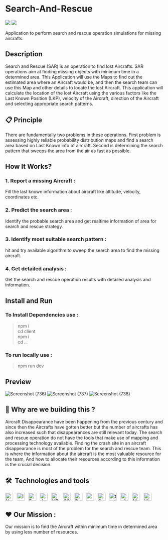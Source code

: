 

# Search-And-Rescue
![](https://img.shields.io/badge/language-javascript-brightgreen.svg)
![](https://img.shields.io/badge/npm-v4.17.1-blue.svg)


Application to perform search and rescue operation simulations for missing aircrafts.

## Description

Search and Rescue (SAR) is an operation to find lost Aircrafts. SAR operations aim at finding missing objects with minimum time in a determined area.
This Application will use the Maps to find out the estimated area where an Aircraft would be, and then the search team can use this Map and other details to locate the lost Aircraft.
This application will calculate the location of the lost Aircraft using the various factors like the Last Known Position (LKP), velocity of the Aircraft, direction of the Aircraft and selecting appropriate search patterns.


## 📋 Principle
There are fundamentally two problems in these operations. 
First problem is assessing highly reliable probability distribution maps and find a search area based on Last Known info of aircraft.
Second is determining the search pattern that sweeps the area from the air as fast as possible.

## How It Works?

### 1. Report a missing Aircraft : 
Fill the last known information about aircraft like altitude, velocity, coordinates etc.

### 2. Predict the search area :
Identify the probable search area and get realtime information of area for search and rescue strategy.

### 3. Identify most suitable search pattern :
hit and try available algorithm to sweep the search area to find the missing aircraft. 

### 4. Get detailed analysis :
Get the search and rescue operation results with detailed analysis and information.

## Install and Run
### To Install Dependencies use :

> npm i <br>
> cd client <br>
> npm i <br>
> cd ..

### To run locally use :

> npm run dev

## Preview

![Screenshot (736)](https://user-images.githubusercontent.com/44896376/120094701-99a8a980-c13f-11eb-8909-ba7ec4a53b5f.png)
![Screenshot (737)](https://user-images.githubusercontent.com/44896376/120094718-b9d86880-c13f-11eb-98f3-ad0e382bef24.png)
![Screenshot (738)](https://user-images.githubusercontent.com/44896376/120094719-bb099580-c13f-11eb-8dd4-c0100626d5c9.png)

## 🎯  Why are we building this ?
Aircraft Disappearance have been happening from the previous century and since then the Aircrafts have gotten better but the number of aircrafts has also increased such that disappearances are still relevant today. The search and rescue operation do not have the tools that make use of mapping and processing technology available.
Finding the crash site in an aircraft disappearance is most of the problem for the search and rescue team. This is where the information about the aircraft is the most valuable resource for the team, And how to allocate their resources according to this information is the crucial decision.

## 🛠  Technologies and tools
<p>
<img src="https://img.shields.io/badge/Node.js-282C34?logo=node.js&logoColor=339933" alt="Node.js logo" title="Node.js" height="25" />
&nbsp;
  <img src="https://img.shields.io/badge/leaflet-282C34?logo=leaflet&logoColor=339933" alt="leaflet logo" title="leaflet" height="25" />
&nbsp;
<img src="https://img.shields.io/badge/Express-282C34?logo=express&logoColor=FFFFFF" alt="Express.js logo" title="Express.js" height="25" />
  &nbsp;
<img src="https://img.shields.io/badge/JavaScript-282C34?logo=javascript&logoColor=F7DF1E" alt="JavaScript logo" title="JavaScript" height="25" />
&nbsp;
<img src="https://img.shields.io/badge/HTML5-282C34?logo=html5&logoColor=E34F26" alt="HTML5 logo" title="HTML5" height="25" />
&nbsp;
<img src="https://img.shields.io/badge/CSS3-282C34?logo=css3&logoColor=1572B6" alt="CSS3 logo" title="CSS3" height="25" />
&nbsp;
<img src="https://img.shields.io/badge/React-282C34?logo=react&logoColor=61DAFB" alt="React logo" title="React.js / React Native" height="25" />
  &nbsp;
  <img src="https://img.shields.io/badge/osmtogeojson-282C34?logo=osmtogeojson&logoColor=339933" alt="osmtogeojson logo" title="osmtogeojson" height="25" />
&nbsp;
  <img src="https://img.shields.io/badge/OpenStreetMaps-282C34?logo=OpenStreetMaps&logoColor=339933" alt="OpenStreetMaps logo" title="OpenStreetMaps" height="25" />
&nbsp;
  <img src="https://img.shields.io/badge/turf-282C34?logo=turf&logoColor=339933" alt="turf logo" title="turf" height="25" />
&nbsp;
  <img src="https://img.shields.io/badge/git-282C34?logo=git&logoColor=F05032" alt="git logo" title="git" height="25" />
&nbsp;
  <img src="https://img.shields.io/badge/MongoDB-282C34?logo=mongodb&logoColor=47A248" alt="MongoDB logo" title="MongoDB" height="25" />
&nbsp;
<img src="https://img.shields.io/badge/VS%20Code-282C34?logo=visual-studio-code&logoColor=007ACC" alt="Visual Studio Code logo" title="Visual Studio Code" height="25" />
</p>

## ❤ Our Mission :  
Our mission is to find the Aircraft within minimum time in determined area by using less number of resources.
